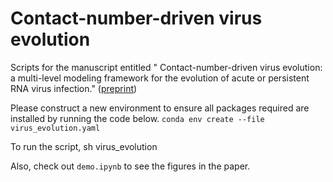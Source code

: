 # Contact-number-driven virus evolution

Scripts for the manuscript entitled "
Contact-number-driven virus evolution: a multi-level modeling framework for the evolution of acute or persistent RNA virus infection." ([preprint](https://www.biorxiv.org/content/10.1101/2022.12.22.521662v1))


Please construct a new environment to ensure all packages required are installed by running the code below.
`conda env create --file virus_evolution.yaml`

To run the script,
sh virus_evolution

Also, check out `demo.ipynb` to see the figures in the paper.



